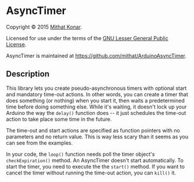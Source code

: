 AsyncTimer
=========

Copyright © 2015 [Mithat Konar](https://mithatkonar.com).

Licensed for use under the terms of the [GNU Lesser General Public License](http://www.gnu.org/licenses/lgpl-3.0.en.html).

AsyncTimer is maintained at https://github.com/mithat/ArduinoAsyncTimer.

Description
-----------

This library lets you create pseudo-asynchronous timers with optional start
and mandatory time-out actions. In other words, you can create a timer that
does something (or nothing) when you start it, then waits a predetermined
time before doing something else. While it's waiting, it doesn't lock up
your Arduino the way the `delay()` function does -- it just schedules the
time-out action to take place some time in the future.

The time-out and start actions are specified as function pointers with no
parameters and no return value. This is way less scary than it seems as you can
see from the examples.

In your code, the `loop()` function needs poll the timer object's `checkExpiration()` method. An AsyncTimer doesn't start automatically. To
start the timer, you need to execute the the `start()` method. If you want to 
cancel the timer without running the time-out action,  you can `kill()` it.
